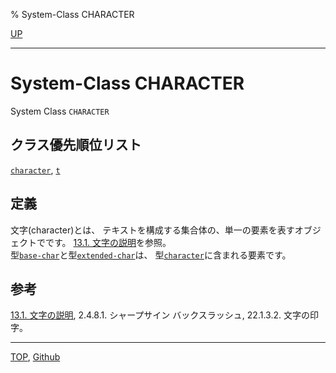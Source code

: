 % System-Class CHARACTER

[UP](13.2.html)  

---

# System-Class CHARACTER


System Class `CHARACTER`


## クラス優先順位リスト

[`character`](13.2.character-system-class.html), [`t`](4.4.t-system-class.html)


## 定義

文字(character)とは、
テキストを構成する集合体の、単一の要素を表すオブジェクトでです。
[13.1. 文字の説明](13.1.html)を参照。  
型[`base-char`](13.2.base-char.html)と型[`extended-char`](13.2.extended-char.html)は、
型[`character`](13.2.character-system-class.html)に含まれる要素です。


## 参考

[13.1. 文字の説明](13.1.html), 2.4.8.1. シャープサイン バックスラッシュ, 22.1.3.2. 文字の印字。


---
[TOP](index.html),  [Github](https://github.com/nptcl/npt-japanese)

